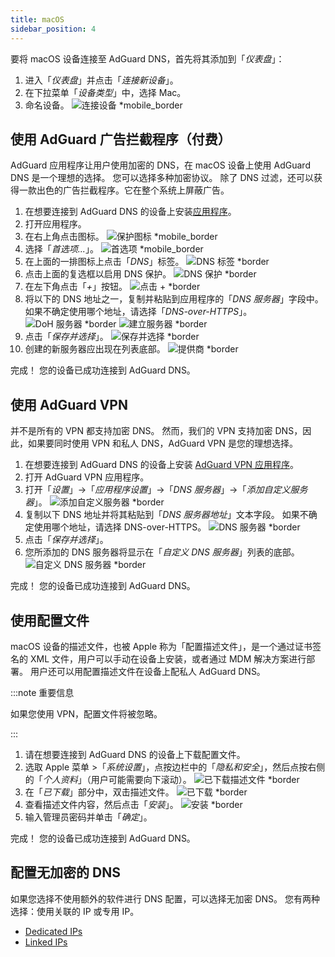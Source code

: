 ```yaml
---
title: macOS
sidebar_position: 4
---
```


要将 macOS 设备连接至 AdGuard DNS，首先将其添加到「_仪表盘_」：

1. 进入「_仪表盘_」并点击「_连接新设备_」。
2. 在下拉菜单「_设备类型_」中，选择 Mac。
3. 命名设备。
    ![连接设备 \*mobile_border](https://cdn.adtidy.org/content/kb/dns/private/new_dns/connect/mac_ab/choose_mac.png)

## 使用 AdGuard 广告拦截程序（付费）

AdGuard 应用程序让用户使用加密的 DNS，在 macOS 设备上使用 AdGuard DNS 是一个理想的选择。 您可以选择多种加密协议。 除了 DNS 过滤，还可以获得一款出色的广告拦截程序。它在整个系统上屏蔽广告。

1. 在想要连接到 AdGuard DNS 的设备上安装[应用程序](https://adguard.com/adguard-mac/overview.html)。
2. 打开应用程序。
3. 在右上角点击图标。
    ![保护图标 \*mobile_border](https://cdn.adtidy.org/content/kb/dns/private/new_dns/connect/mac_ab/mac_step3.png)
4. 选择「_首选项..._」。
    ![首选项 \*mobile_border](https://cdn.adtidy.org/content/kb/dns/private/new_dns/connect/mac_ab/mac_step4.png)
5. 在上面的一排图标上点击「_DNS_」标签。
    ![DNS 标签 \*border](https://cdn.adtidy.org/content/kb/dns/private/new_dns/connect/mac_ab/mac_step5.png)
6. 点击上面的复选框以启用 DNS 保护。
    ![DNS 保护 \*border](https://cdn.adtidy.org/content/kb/dns/private/new_dns/connect/mac_ab/mac_step6.png)
7. 在左下角点击「_+_」按钮。
    ![点击 + \*border](https://cdn.adtidy.org/content/kb/dns/private/new_dns/connect/mac_ab/mac_step7.png)
8. 将以下的 DNS 地址之一，复制并粘贴到应用程序的「_DNS 服务器_」字段中。 如果不确定使用哪个地址，请选择「_DNS-over-HTTPS_」。
    ![DoH 服务器 \*border](https://cdn.adtidy.org/content/kb/dns/private/new_dns/connect/mac_ab/mac_step8_1.png)
    ![建立服务器 \*border](https://cdn.adtidy.org/content/kb/dns/private/new_dns/connect/mac_ab/mac_step8_2.png)
9. 点击「_保存并选择_」。
    ![保存并选择 \*border](https://cdn.adtidy.org/content/kb/dns/private/new_dns/connect/mac_ab/mac_step9.png)
10. 创建的新服务器应出现在列表底部。
    ![提供商 \*border](https://cdn.adtidy.org/content/kb/dns/private/new_dns/connect/mac_ab/mac_step10.png)

完成！ 您的设备已成功连接到 AdGuard DNS。

## 使用 AdGuard VPN

并不是所有的 VPN 都支持加密 DNS。 然而，我们的 VPN 支持加密 DNS，因此，如果要同时使用 VPN 和私人 DNS，AdGuard VPN 是您的理想选择。

1. 在想要连接到 AdGuard DNS 的设备上安装 [AdGuard VPN 应用程序](https://adguard-vpn.com/mac/overview.html)。
2. 打开 AdGuard VPN 应用程序。
3. 打开「_设置_」→「_应用程序设置_」→「_DNS 服务器_」→「_添加自定义服务器_」。
    ![添加自定义服务器 \*border](https://cdn.adtidy.org/content/kb/dns/private/new_dns/connect/mac_vpn/mac_step3.png)
4. 复制以下 DNS 地址并将其粘贴到「_DNS 服务器地址_」文本字段。 如果不确定使用哪个地址，请选择 DNS-over-HTTPS。
    ![DNS 服务器 \*border](https://cdn.adtidy.org/content/kb/dns/private/new_dns/connect/mac_vpn/mac_step4.png)
5. 点击「_保存并选择_」。
6. 您所添加的 DNS 服务器将显示在「_自定义 DNS 服务器_」列表的底部。
    ![自定义 DNS 服务器 \*border](https://cdn.adtidy.org/content/kb/dns/private/new_dns/connect/mac_vpn/mac_step6.png)

完成！ 您的设备已成功连接到 AdGuard DNS。

## 使用配置文件

macOS 设备的描述文件，也被 Apple 称为「配置描述文件」，是一个通过证书签名的 XML 文件，用户可以手动在设备上安装，或者通过 MDM 解决方案进行部署。 用户还可以用配置描述文件在设备上配私人 AdGuard DNS。

:::note 重要信息

如果您使用 VPN，配置文件将被忽略。

:::

1. 请在想要连接到 AdGuard DNS 的设备上下载配置文件。
2. 选取 Apple 菜单 >「_系统设置_」，点按边栏中的「_隐私和安全_」，然后点按右侧的「_个人资料_」（用户可能需要向下滚动）。
    ![已下载描述文件 \*border](https://cdn.adtidy.org/content/kb/dns/private/new_dns/connect/mac_profile/mac_step2.png)
3. 在「_已下载_」部分中，双击描述文件。
    ![已下载 \*border](https://cdn.adtidy.org/content/kb/dns/private/new_dns/connect/mac_profile/mac_step3.png)
4. 查看描述文件内容，然后点击「_安装_」。
    ![安装 \*border](https://cdn.adtidy.org/content/kb/dns/private/new_dns/connect/mac_profile/mac_step4.png)
5. 输入管理员密码并单击「_确定_」。

完成！ 您的设备已成功连接到 AdGuard DNS。

## 配置无加密的 DNS

如果您选择不使用额外的软件进行 DNS 配置，可以选择无加密 DNS。 您有两种选择：使用关联的 IP 或专用 IP。

- [Dedicated IPs](/private-dns/connect-devices/other-options/dedicated-ip.md)
- [Linked IPs](/private-dns/connect-devices/other-options/linked-ip.md)
